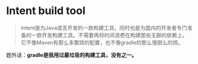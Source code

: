 # Intent build tool

> Intent是为Java语言开发的一款构建工具，同时也是为国内的开发者专门准备的一款开发构建工具。不需要再将时间浪费在构建那些无聊的依赖上。
它不像Maven有那么多繁琐的配置，也不像gradle的那么慢那么的捞。

题外话：**gradle是我用过最垃圾的构建工具，没有之一。**